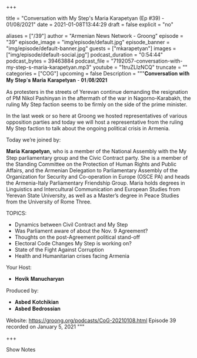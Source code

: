 
+++

title = "Conversation with My Step's Maria Karapetyan (Ep #39) - 01/08/2021"
date = 2021-01-08T13:44:29
draft = false
explicit = "no"

aliases = ["/39"]
author = "Armenian News Network - Groong"
episode = "39"
episode_image = "img/episode/default.jpg"
episode_banner = "img/episode/default-banner.jpg"
guests = ["mkarapetyan"]
images = ["img/episode/default-social.jpg"]
podcast_duration = "0:54:44"
podcast_bytes = 39463884
podcast_file = "7192057-conversation-with-my-step-s-maria-karapetyan.mp3"
youtube = "1truZLIzNCQ"
truncate = ""
categories = ["COG"]
upcoming = false
Description = """𝐂𝐨𝐧𝐯𝐞𝐫𝐬𝐚𝐭𝐢𝐨𝐧 𝐰𝐢𝐭𝐡 𝐌𝐲 𝐒𝐭𝐞𝐩'𝐬 𝐌𝐚𝐫𝐢𝐚 𝐊𝐚𝐫𝐚𝐩𝐞𝐭𝐲𝐚𝐧 - 𝟎𝟏/𝟎𝟖/𝟐𝟎𝟐𝟏

As protesters in the streets of Yerevan continue demanding the resignation of PM Nikol Pashinyan in the aftermath of the war in Nagorno-Karabakh, the ruling My Step faction seems to be firmly on the side of the prime minister. 

In the last week or so here at Groong we hosted representatives of various opposition parties and today we will host a representative from the ruling My Step faction to talk about the ongoing political crisis in Armenia.

Today we’re joined by:

𝐌𝐚𝐫𝐢𝐚 𝐊𝐚𝐫𝐚𝐩𝐞𝐭𝐲𝐚𝐧, who is a member of the National Assembly with the My Step parliamentary group and the Civic Contract party. She is a member of the Standing Committee on the Protection of Human Rights and Public Affairs, and the Armenian Delegation to Parliamentary Assembly of the Organization for Security and Co-operation in Europe (OSCE PA) and heads the Armenia-Italy Parliamentary Friendship Group. Maria holds degrees in Linguistics and Intercultural Communication and European Studies from Yerevan State University, as well as a Master’s degree in Peace Studies from the University of Rome Three.

TOPICS:

- Dynamics between Civil Contract and My Step
- Was Parliament aware of about the Nov. 9 Agreement?
- Thoughts on the post-Agreement political stand-off
- Electoral Code Changes My Step is working on?
- State of the Fight Against Corruption
- Health and Humanitarian crises facing Armenia

Your Host:
- 𝐇𝐨𝐯𝐢𝐤 𝐌𝐚𝐧𝐮𝐜𝐡𝐚𝐫𝐲𝐚𝐧

Produced by:
- 𝐀𝐬𝐛𝐞𝐝 𝐊𝐨𝐭𝐜𝐡𝐢𝐤𝐢𝐚𝐧
- 𝐀𝐬𝐛𝐞𝐝 𝐁𝐞𝐝𝐫𝐨𝐬𝐬𝐢𝐚𝐧

Website: https://groong.org/podcasts/CoG-20210108.html
Episode 39 recorded on January 5, 2021
"""

+++

Show Notes


